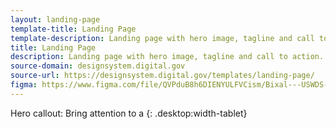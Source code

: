 ```yaml
---
layout: landing-page
template-title: Landing Page
template-description: Landing page with hero image, tagline and call to action.
title: Landing Page
description: Landing page with hero image, tagline and call to action.
source-domain: designsystem.digital.gov
source-url: https://designsystem.digital.gov/templates/landing-page/
figma: https://www.figma.com/file/QVPduB8h6DIENYULFVCism/Bixal---USWDS-Page-Templates?node-id=1780%3A6163
---
```


Hero callout: Bring attention to a
{: .desktop:width-tablet}
